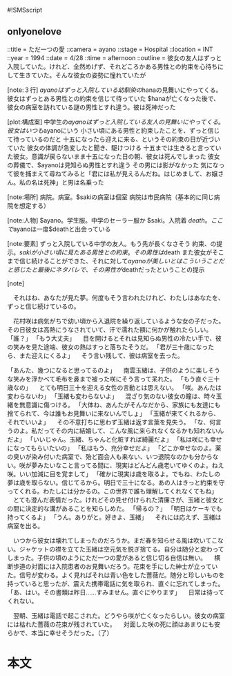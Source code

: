 #!SMSscript

## onlyonelove

::title = ただ一つの愛
::camera = ayano
::stage = Hospital
::location = INT
::year = 1994
::date = 4/28
::time = afternoon
::outline = 彼女の友人はずっと入院していた。けれど、全然めげず、それどころかある男性との約束を心待ちにして生きていた。そんな彼女の姿勢に憧れていたが

[note:３行]
$ayanoはずっと入院している幼馴染の$hanaの見舞いにやってくる。彼女はずっとある男性との約束を信じて待っていた
$hanaが亡くなった後で、彼女の病室を訪れている謎の男性とすれ違う。彼は死神だった

[plot:構成案]
中学生の$ayanoはずっと入院している友人の見舞いにやってくる。彼女はいつも$ayanoにいう
小さい頃にある男性と約束したことを、ずっと信じて待っているのだと
十五になったら迎えに来る、というその約束の日が近づいていた
彼女の体調が急変したと聞き、駆けつける
十五までは生きると言っていた彼女。意識が戻らないまま十五になった日の朝、彼女は死んでしまった
彼女の葬儀で、$ayanoは見知らぬ男性とすれ違う
その男には影がなかった
気になって彼を捕まえて尋ねてみると「君には私が見えるんだね。はじめまして、お嬢さん。私の名は死神」と男は名乗った

[note:場所]
病院。病室。$sakiの病室は個室
病院は市民病院（基本的に同じ病院を想定する）

[note:人物]
$ayano。学生服。中学のセーラー服か
$saki。入院着
$death。ここで$ayanoは一度$deathと出会っている

[note:要素]
ずっと入院している中学の友人。もう先が長くなさそう
約束、の提示。$sakiが小さい頃に見たある男性との約束。その男性は$death
また彼女がそこまで信じ続けることができた、それに対して$ayanoが美しいとはこういうことだと感じたと
最後にネタバレで、その男性が$deathだったということの提示

[note]

　それはね、あなたが見た夢。何度もそう言われたけれど、わたしはあなたを、ずっと信じ続けているの。

　花村咲は病気がちで幼い頃から入退院を繰り返しているような女の子だった。その日彼女は高熱にうなされていて、汗で濡れた額に何かが触れたらしい。
「誰？」
「もう大丈夫」
　目を開けるとそれは見知らぬ男性の冷たい手で、彼の笑みを見た途端、彼女の熱はすっと落ちたそうだ。
「君が三十歳になったら、また迎えにくるよ」
　そう言い残して、彼は病室を去った。

「あんた、幾つになると思ってるのよ」
　南雲玉緒は、子供のように楽しそうな笑みを浮かべて毛布を鼻まで被った咲にそう言って呆れた。
「もう直ぐ三十歳なの」
　とても明日三十を迎える女性の言動とは思えない。
「咲。あんたは変わらないわ」
「玉緒も変わらないよ」
　混ざり気のない彼女の瞳は、時々玉緒を無意識に傷つける。
「大体ね、あんたがそんなだから、家族にも友達にも捨てられて、今は誰もお見舞いに来ないんでしょ」
「玉緒が来てくれるから、それでいいよ」
　その不意打ちに思わず玉緒は返す言葉を見失う。
「な、何言うのよ。私だってその内に結婚して、こんな風に来られなくなるかも知れないんだよ」
「いいじゃん。玉緒、ちゃんと化粧すれば綺麗だよ」
「私は咲にも幸せになってもらいたいの」
「私はもう、充分幸せだよ」
「どこか幸せなのよ。薬の臭いが染み付いた病室で、殆ど面会人も来ない、いつ退院なのかも分からない。咲が夢みたいなこと言ってる間に、現実はどんどん歳老いてゆくのよ。ねえ咲。いい加減に目を覚まして」
「確かに現実は歳を取るよ。でもね、わたしの夢は歳を取らない。信じてるから。明日で三十になる。あの人はきっと約束を守ってくれる。わたしには分かるの。この世界で誰も理解してくれなくてもね」
　とても澄んだ表情だった。けれどその見せ付けられた清廉さが、玉緒と彼女との間に決定的な溝があることを知らしめた。
「帰るの？」
「明日はケーキでも持ってくるよ」
「うん。ありがと。好きよ、玉緒」
　それには応えず、玉緒は病室を出る。

　いつから彼女は壊れてしまったのだろうか。まだ春を知らせる風は吹いてこない。ジャケットの襟を立てた玉緒は空元気を脱ぎ捨てる。自分は随分と変わってしまった。子供の頃のようにただ一つの愛があると信じ切る自信は無い。
　横断歩道の対面には入院患者のお見舞いだろう。花束を手にした紳士が立っていた。信号が変わる。よく見ればそれは青い色をした薔薇だ。随分と珍しいものを持っていると思ったが、震えた携帯電話に気を取られ、直ぐに忘れてしまった。
「あ、はい。その書類は昨日……すみません。直ぐにやります」
　日常は待ってくれない。

　翌朝、玉緒は電話で起こされた。どうやら咲が亡くなったらしい。彼女の病室には枯れた薔薇の花束が残されていた。
　対面した咲の死に顔はあまりにも安らかで、本当に幸せそうだった。（了）

# 本文


